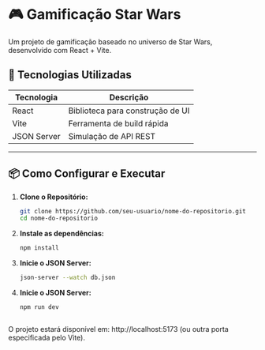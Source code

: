 # 🎮 Gamificação Star Wars

Um projeto de gamificação baseado no universo de Star Wars, desenvolvido com React + Vite.

## 🚀 Tecnologias Utilizadas

| Tecnologia  | Descrição                           |
|-------------|-------------------------------------|
| React       | Biblioteca para construção de UI   |
| Vite        | Ferramenta de build rápida         |
| JSON Server | Simulação de API REST              |


---

## 📦 Como Configurar e Executar

1. **Clone o Repositório:**
   ```bash
   git clone https://github.com/seu-usuario/nome-do-repositorio.git
   cd nome-do-repositorio
2. **Instale as dependências:**
   ```bash
   npm install
3. **Inicie o JSON Server:**
   ```bash
   json-server --watch db.json
4. **Inicie o JSON Server:**
   ```bash
   npm run dev



O projeto estará disponível em: http://localhost:5173 (ou outra porta especificada pelo Vite).



